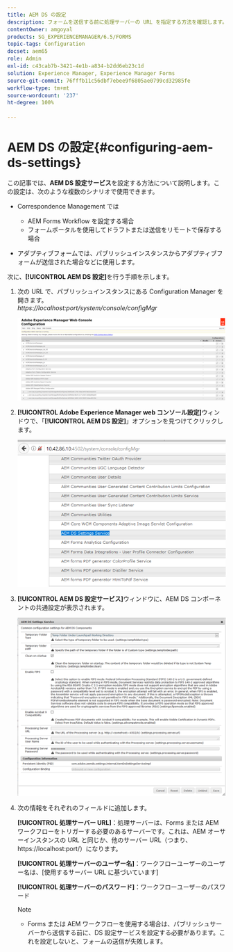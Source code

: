 ```yaml
---
title: AEM DS の設定
description: フォームを送信する前に処理サーバーの URL を指定する方法を確認します。
contentOwner: amgoyal
products: SG_EXPERIENCEMANAGER/6.5/FORMS
topic-tags: Configuration
docset: aem65
role: Admin
exl-id: c43cab7b-3421-4e1b-a834-b2dd6eb23c1d
solution: Experience Manager, Experience Manager Forms
source-git-commit: 76fffb11c56dbf7ebee9f6805ae0799cd32985fe
workflow-type: tm+mt
source-wordcount: '237'
ht-degree: 100%

---
```


# AEM DS の設定{#configuring-aem-ds-settings}

この記事では、**AEM DS 設定サービス**&#x200B;を設定する方法について説明します。この設定は、次のような複数のシナリオで使用できます。

* Correspondence Management では

   * AEM Forms Workflow を設定する場合
   * フォームポータルを使用してドラフトまたは送信をリモートで保存する場合

* アダプティブフォームでは、パブリッシュインスタンスからアダプティブフォームが送信された場合などに使用します。

次に、**[!UICONTROL AEM DS 設定]**&#x200B;を行う手順を示します。

1. 次の URL で、パブリッシュインスタンスにある Configuration Manager を開きます。\
   *https://localhost:port/system/console/configMgr*

   ![AEM web コンソールの設定](assets/web_configuration_console_new.png)

1. **[!UICONTROL Adobe Experience Manager web コンソール設定]**&#x200B;ウィンドウで、「**[!UICONTROL AEM DS 設定]**」オプションを見つけてクリックします。

   ![DS 設定](assets/ds_settings_new.png)

1. **[!UICONTROL AEM DS 設定サービス]**&#x200B;ウィンドウに、AEM DS コンポーネントの共通設定が表示されます。

   ![DS 設定サービス](assets/ds_settings_service_new.png)

1. 次の情報をそれぞれのフィールドに追加します。

   **[!UICONTROL 処理サーバー URL]**：処理サーバーは、Forms または AEM ワークフローをトリガーする必要のあるサーバーです。これは、AEM オーサーインスタンスの URL と同じか、他のサーバー URL（つまり、https://localhost:port/）になります。

   **[!UICONTROL 処理サーバーのユーザー名]**：ワークフローユーザーのユーザー名は、[使用するサーバー URL に基づいています]

   **[!UICONTROL 処理サーバーのパスワード]**：ワークフローユーザーのパスワード

   >[!NOTE]
   >
   >
   >    
   >    
   >    * Forms または AEM ワークフローを使用する場合は、パブリッシュサーバーから送信する前に、DS 設定サービスを設定する必要があります。これを設定しないと、フォームの送信が失敗します。
   >    
   >
